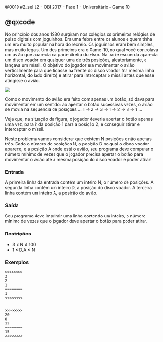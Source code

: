 @0019 #2_sel L2 - OBI 2017 - Fase 1 - Universitário - Game 10
## @qxcode

No princípio dos anos 1980 surgiram nos colégios os primeiros relógios de pulso digitais com joguinhos. Era uma febre entre os alunos e quem tinha um era muito popular na hora do recreio. Os joguinhos eram bem simples, mas muito legais. Um dos primeiros era o Game-10, no qual você controlava um avião que aparecia na parte direita do visor. Na parte esquerda aparecia um disco voador em qualquer uma de três posições, aleatoriamente, e lançava um míssil. O objetivo do jogador era movimentar o avião verticalmente para que ficasse na frente do disco voador (na mesma linha horizontal, do lado direito) e atirar para interceptar o míssil antes que esse atingisse o avião.

![](https://raw.githubusercontent.com/qxcodefup/arcade/master/base/0019/capa.jpg)

Como o movimento do avião era feito com apenas um botão, só dava para movimentar em um sentido: ao apertar o botão sucessivas vezes, o avião se movia na sequência de posições ... 1 → 2 → 3 → 1 → 2 → 3 → 1 ...

Veja que, na situação da figura, o jogador deveria apertar o botão apenas uma vez, para ir da posição 1 para a posição 2, e conseguir atirar e interceptar o míssil.

Neste problema vamos considerar que existem N posições e não apenas três. Dado o número de posições N, a posição D na qual o disco voador aparece, e a posição A onde está o avião, seu programa deve computar o número mínimo de vezes que o jogador precisa apertar o botão para movimentar o avião até a mesma posição do disco voador e poder atirar!

### Entrada

A primeira linha da entrada contém um inteiro N, o número de posições. A segunda linha contém um inteiro D, a posição do disco voador. A terceira linha contém um inteiro A, a posição do avião.

### Saída

Seu programa deve imprimir uma linha contendo um inteiro, o número mínimo de vezes que o jogador deve apertar o botão para poder atirar.

### Restrições

* 3 ≤ N ≤ 100
* 1 ≤ D,A ≤ N

### Exemplos

```
>>>>>>>>
3
2
1
========
1
<<<<<<<<


>>>>>>>>
20
8
13
========
15
<<<<<<<<
```

<!---
>>>>>>>>

20
8
13
========
15
<<<<<<<<


>>>>>>>>

3
2
2
========
0
<<<<<<<<


>>>>>>>>

3
1
3
========
1
<<<<<<<<


>>>>>>>>

5
5
2
========
3
<<<<<<<<


>>>>>>>>

7
5
7
========
5
<<<<<<<<


>>>>>>>>

10
8
1
========
7
<<<<<<<<


>>>>>>>>

3
2
1
========
1
<<<<<<<<
--->

